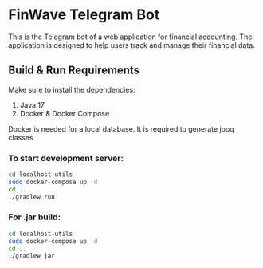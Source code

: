 # FinWave Telegram Bot

This is the Telegram bot of a web application for financial accounting. The application is designed to help users track and manage their financial data.

## Build & Run Requirements

Make sure to install the dependencies:

1. Java 17
2. Docker & Docker Compose

Docker is needed for a local database. It is required to generate jooq classes

### To start development server:

```bash
cd localhost-utils
sudo docker-compose up -d
cd ..
./gradlew run
```

### For .jar build:

```bash
cd localhost-utils
sudo docker-compose up -d
cd ..
./gradlew jar
```